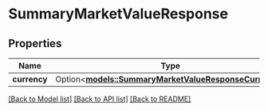 # SummaryMarketValueResponse

## Properties

Name | Type | Description | Notes
------------ | ------------- | ------------- | -------------
**currency** | Option<[**models::SummaryMarketValueResponseCurrency**](summaryMarketValueResponse_currency.md)> |  | [optional]

[[Back to Model list]](../README.md#documentation-for-models) [[Back to API list]](../README.md#documentation-for-api-endpoints) [[Back to README]](../README.md)
